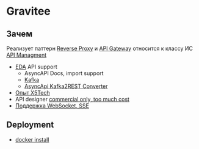 # Gravitee

## Зачем

Реализует паттерн [Reverse Proxy](../../../arch/pattern/deployment/pattern.proxy.reverse.md) и [API Gateway](../../../api/api.gateway.md) относится к классу ИС [API Managment](../../../api/api-managment.md)

- [EDA](../../../arch/style/eda.md) API support
	- AsyncAPI Docs, import support
	- [Kafka](../messagebus/kafka.md)
	- [AsyncApi Kafka2REST Converter](https://landing.gravitee.io/gravitee-bootcamp-eda-architecture?utm_medium=email&_hsmi=220813766&_hsenc=p2ANqtz--aQoEpx3MGQeHmqGtkB0aZcSlSWvGMWioDX4a1TQ8BeTnYylQp6bHhEOssHTkOztkmzCHAqgnTIJb2SUh9e_XaJU-Mrw&utm_content=220813766&utm_source=hs_automation)
- [Опыт X5Tech](https://habr.com/ru/companies/X5Tech/articles/543324/)
- API designer [commercial only, too much cost](https://www.gravitee.io/platform/api-designer)
- [Поддержка WebSocket, SSE](https://documentation.gravitee.io/apim/guides/create-apis#supported-api-styles-event-brokers-and-communication-patterns)

## Deployment

- [docker install](https://medium.com/graviteeio/getting-gravitee-io-api-management-platform-up-and-running-on-a-local-machine-9408d07221e6)